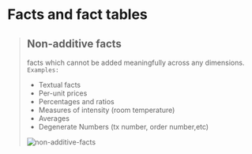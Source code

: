 #  Facts and fact tables
> ## Non-additive facts
> facts which cannot be added meaningfully across any
dimensions. <br/>
> `Examples:` 
> - Textual facts
> - Per-unit prices
> - Percentages and ratios
> - Measures of intensity (room temperature)
> - Averages
> - Degenerate Numbers (tx number, order number,etc)
> 
> ![non-additive-facts](https://user-images.githubusercontent.com/45288730/65883887-f3743180-e3a8-11e9-86cc-3d0edc0903d6.JPG)
